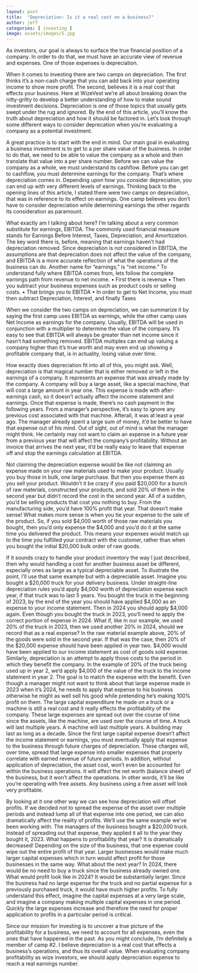 ```yaml
---
layout: post
title:  "Depreciation: Is it a real cost on a business?"
author: jeff
categories: [ investing ]
image: assets/images/5.jpg
---
```


As investors, our goal is always to surface the true financial position of a company. In order to do that, we must have an accurate view of revenue and expenses. One of those expenses is depreciation.

When it comes to investing there are two camps on depreciation. The first thinks it’s a non-cash charge that you can add back into your operating income to show more profit. The second, believes it is a real cost that effects your business. Here at WizeVest we’re all about breaking down the nitty-gritty to develop a better understanding of how to make sound investment decisions. Depreciation is one of those topics that usually gets swept under the rug and ignored. By the end of this article, you’ll know the truth about depreciation and how it should be factored in. Let’s look through some different ways to consider deprecation when you’re evaluating a company as a potential investment.

A great practice is to start with the end in mind. Our main goal in evaluating a business investment is to get to a per share value of the business. In order to do that, we need to be able to value the company as a whole and then translate that value into a per share number. Before we can value the company as a whole, we must understand its cashflow. Before you can get to cashflow, you must determine earnings for the company. That’s where depreciation comes in. Depending upon how you consider depreciation, you can end up with very different levels of earnings. Thinking back to the opening lines of this article, I stated there were two camps on depreciation, that was in reference to its effect on earnings. One camp believes you don’t have to consider depreciation while determining earnings the other regards its consideration as paramount.

What exactly am I talking about here? I’m talking about a very common substitute for earnings, EBITDA. The commonly used financial measure stands for Earnings Before Interest, Taxes, Depreciation, and Amortization. The key word there is, before, meaning that earnings haven’t had depreciation removed. Since depreciation is not considered in EBITDA, the assumptions are that depreciation does not affect the value of the company, and EBITDA is a more accurate reflection of what the operations of the business can do.
Another name for “earnings,” is “net income.” To understand fully where EBITDA comes from, lets follow the complete earnings path from revenue to net income.
•	First there is revenue
•	Then you subtract your business expenses such as product costs or selling costs.
•	That brings you to EBITDA
•	In order to get to Net Income, you must then subtract Depreciation, Interest, and finally Taxes

When we consider the two camps on depreciation, we can summarize it by saying the first camp uses EBITDA as earnings, while the other camp uses Net Income as earnings for the company. Usually, EBITDA will be used in conjunction with a multiplier to determine the value of the company. It’s easy to see that EBITDA will always be greater than net income since it hasn’t had something removed. EBITDA multiples can end up valuing a company higher than it’s true worth and may even end up showing a profitable company that, is in actuality, losing value over time.

How exactly does depreciation fit into all of this, you might ask. Well, depreciation is that magical number that is either removed or left in the earnings of a company. It represents an expense that was already made by the company. A company will buy a large asset, like a special machine, that will cost a large amount in year one. This expense is made with after-earnings cash, so it doesn’t actually affect the income statement and earnings. Once that expense is made, there’s no cash payment in the following years. From a manager’s perspective, it’s easy to ignore any previous cost associated with that machine. Afterall, it was at least a year ago. The manager already spent a large sum of money, it’d be better to have that expense out of his mind. Out of sight, out of mind is what the manager might think. He certainly may not want to claim an expense in a future year from a previous year that will affect the company’s profitability. Without an invoice that arrives the next year, it’d be really easy to leave that expense off and stop the earnings calculation at EBITDA.

Not claiming the depreciation expense would be like not claiming an expense made on your raw materials used to make your product. Usually you buy those in bulk, one large purchase. But then you expense them as you sell your product. Wouldn’t it be crazy if you paid $20,000 for a bunch of raw materials, constructed your products, and sold 20% of them in the second year but didn’t record the cost in the second year. All of a sudden, you’d be selling products that cost you nothing to buy. From the manufacturing side, you’d have 100% profit that year. That doesn’t make sense! What makes more sense is when you tie your expense to the sale of the product. So, if you sold $4,000 worth of those raw materials you bought, then you’d only expense the $4,000 and you’d do it at the same time you delivered the product. This means your expenses would match up to the time you fulfilled your contract with the customer, rather than when you bought the initial $20,000 bulk order of raw goods.

If it sounds crazy to handle your product inventory the way I just described, then why would handling a cost for another business asset be different, especially ones as large as a typical depreciable asset. To illustrate the point, I’ll use that same example but with a depreciable asset. Imagine you bought a $20,000 truck for your delivery business. Under straight-line depreciation rules you’d apply $4,000 worth of depreciation expense each year, if that truck was to last 5 years. You bought the truck in the beginning of 2023, by the end of the year you should have applied $4,000 as an expense to your income statement. Then in 2024 you should apply $4,000 again. Even though you bought the truck in 2023, you’ll need to apply the correct portion of expense in 2024. What if, like in our example, we used 20% of the truck in 2023, then we used another 20% in 2024, should we record that as a real expense? In the raw material example above, 20% of the goods were sold in the second year. If that was the case, then 20% of the $20,000 expense should have been applied in year two. $4,000 would have been applied to our income statement as cost of goods sold expense. Similarly, depreciation is an attempt to apply those costs to the period in which they benefit the company. In the example of 20% of the truck being used up in year 2, we’d apply $4,000 of the value of the truck to the income statement in year 2. The goal is to match the expense with the benefit. Even though a manager might not want to think about that large expense made in 2023 when it’s 2024, he needs to apply that expense to his business otherwise he might as well sell his good while pretending he’s making 100% profit on them. The large capital expenditure he made on a truck or a machine is still a real cost and it really effects the profitability of the company. These large expenses are spread out over the course of time since the assets, like the machine, are used over the course of time. A truck will last multiple years. A machine will last multiple years. A building may last as long as a decade. Since the first large capital expense doesn’t affect the income statement or earnings, you must eventually apply that expense to the business through future charges of depreciation. These charges will, over time, spread that large expense into smaller expenses that properly correlate with earned revenue of future periods. In addition, without application of depreciation, the asset cost, won’t even be accounted for within the business operations. It will affect the net worth (balance sheet) of the business, but it won’t affect the operations. In other words, it’ll be like you’re operating with free assets. Any business using a free asset will look very profitable.

By looking at it one other way we can see how depreciation will offset profits. If we decided not to spread the expense of the asset over multiple periods and instead lump all of that expense into one period, we can also dramatically affect the reality of profits. We’ll use the same example we’ve been working with. The managers of the business bought a $20,000 truck. Instead of spreading out that expense, they applied it all to the year they bought it, 2023. What happens to profitability that year? It is dramatically decreased! Depending on the size of the business, that one expense could wipe out the entire profit of that year. Larger businesses would make much larger capital expenses which in turn would affect profit for those businesses in the same way. What about the next year? In 2024, there would be no need to buy a truck since the business already owned one. What would profit look like in 2024? It would be substantially larger. Since the business had no large expense for the truck and no partial expense for a previously purchased truck, it would have much higher profits. To fully understand this effect, imagine the capital expenses at a very large scale, and imagine a company making multiple capital expenses in one period. Quickly the large expenses increase and therefore the need for proper application to profits in a particular period is critical.

Since our mission for investing is to uncover a true picture of the profitability for a business, we need to account for all expenses, even the ones that have happened in the past. As you might conclude, I’m definitely a member of camp #2. I believe depreciation is a real cost that effects a business’s operations, and thus its overall value. When evaluating company profitability as wize investors, we should apply depreciation expense to reach a real earnings number.
